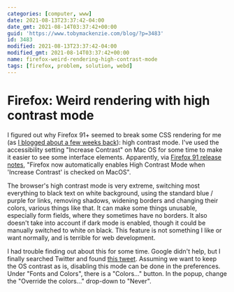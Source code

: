 ```yaml
---
categories: [computer, www]
date: 2021-08-13T23:37:42-04:00
date_gmt: 2021-08-14T03:37:42+00:00
guid: 'https://www.tobymackenzie.com/blog/?p=3483'
id: 3483
modified: 2021-08-13T23:37:42-04:00
modified_gmt: 2021-08-14T03:37:42+00:00
name: firefox-weird-rendering-high-contrast-mode
tags: [firefox, problem, solution, webd]
---
```


Firefox: Weird rendering with high contrast mode
================================================

I figured out why Firefox 91+ seemed to break some CSS rendering for me (as [I blogged about a few weeks back](/content/blog/2021/07/24/3459.md)):  high contrast mode.  I've used the accessibility setting "Increase Contrast" on Mac OS for some time to make it easier to see some interface elements.  Apparently, via [Firefox 91 release notes](https://www.mozilla.org/en-US/firefox/91.0/releasenotes/), "Firefox now automatically enables High Contrast Mode when 'Increase Contrast' is checked on MacOS".

<!--more-->

The browser's high contrast mode is very extreme, switching most everything to black text on white background, using the standard blue / purple for links, removing shadows, widening borders and changing their colors, various things like that.  It can make some things unusable, especially form fields, where they sometimes have no borders.  It also doesn't take into account if dark mode is enabled, though it could be manually switched to white on black.  This feature is not something I like or want normally, and is terrible for web development.

I had trouble finding out about this for some time.  Google didn't help, but I finally searched Twitter and found [this tweet](https://twitter.com/dyzurnyklasowy/status/1426163633386573824).  Assuming we want to keep the OS contrast as is, disabling this mode can be done in the preferences.  Under "Fonts and Colors", there is a "Colors…" button.  In the popup, change the "Override the colors…" drop-down to "Never".
